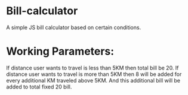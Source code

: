 # Bill-calculator
A simple JS bill calculator based on certain conditions.

# Working Parameters:
If distance user wants to travel is less than 5KM then total bill be 20.
If distance user wants to travel is more than 5KM then 8 will be added for every additional KM traveled above 5KM.
And this additional bill will be added to total fixed 20 bill.

